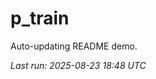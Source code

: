 # p_train

Auto-updating README demo.

<!--START_SECTION:status-->
_Last run: 2025-08-23 18:48 UTC_
<!--END_SECTION:status-->













































































